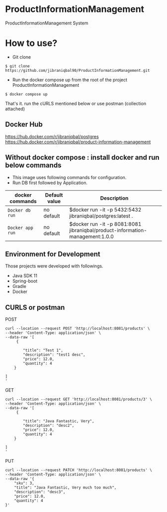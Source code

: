 # ProductInformationManagement
ProductInformationManagement System

# How to use?

* Git clone
```console
$ git clone https://github.com/jibraniqbal90/ProductInformationManagement.git
```

* Run the docker compose up from the root of the project ProductInformationManagement

```console
$ docker compose up
```

That's it. run the cURLS mentioned below or use postman (collection attached)

## Docker Hub

https://hub.docker.com/r/jibraniqbal/postgres
https://hub.docker.com/r/jibraniqbal/product-information-management

## Without docker compose : install docker and run below commands

* This image uses following commands for configuration.
* Run DB first followed by Application.

|docker commands     |Default value        |Description                                         |
|------------------------|---------------------|----------------------------------------------------|
|`Docker db run`    |no default           |$docker run -it -p 5432:5432  jibraniqbal/postgres:latest .|
|`Docker app run`    |no default           |$docker run -it -p 8081:8081 jibraniqbal/product-information-management:1.0.0           |


## Environment for Development
 Those projects were developed with followings.

 * Java SDK 11
 * Spring-boot
 * Gradle
 * Docker

 ## CURLS or postman


POST
```
curl --location --request POST 'http://localhost:8081/products' \
--header 'Content-Type: application/json' \
--data-raw '[
     {

        "title": "Test 1",
        "description": "test1 desc",
        "price": 12.0,
        "quantity": 4
    }

]   
'
```

GET

```
curl --location --request GET 'http://localhost:8081/products/3' \
--header 'Content-Type: application/json' \
--data-raw '[
     {

        "title": "Java Fantastic, Very",
        "description": "desc2",
        "price": 12.0,
        "quantity": 4
    }

]   
'
```

PUT
```
curl --location --request PATCH 'http://localhost:8081/products' \
--header 'Content-Type: application/json' \
--data-raw '{
    "sku": 3,
    "title": "Java Fantastic, Very much too much",
    "description": "desc3",
    "price": 12.0,
    "quantity": 4
}'
```
